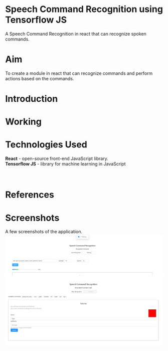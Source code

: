 # Speech Command Recognition using Tensorflow JS
A Speech Command Recognition in react that can recognize spoken commands.
# Aim
To create a module in react that can recognize commands and perform actions based on the commands.
# Introduction


# Working


# Technologies Used<br>
**React** - open-source front-end JavaScript library.<br>
**Tensorflow JS** - library for machine learning in JavaScript<br>
<br><br>

# References



# Screenshots 
A few screenshots of the application.
![](/assets/Demo-1.png)
![](/assets/Demo-2.png)
